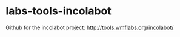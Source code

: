 labs-tools-incolabot
====================

Github for the incolabot project: http://tools.wmflabs.org/incolabot/
